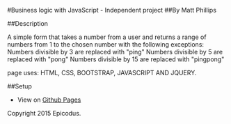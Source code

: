 

#Business logic with JavaScript - Independent project
##By Matt Phillips

##Description

A simple form that takes a number from a user and returns a range of numbers from 1 to the chosen number with the following exceptions:
Numbers divisible by 3 are replaced with "ping"
Numbers divisible by 5 are replaced with "pong"
Numbers divisible by 15 are replaced with "pingpong"


page uses: HTML, CSS, BOOTSTRAP, JAVASCRIPT AND JQUERY.

##Setup

* View on [Github Pages](http://thevetab.github.io/pingpong)

Copyright 2015 Epicodus.



